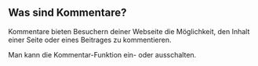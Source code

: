 ## Was sind Kommentare?

Kommentare bieten Besuchern deiner Webseite die Möglichkeit, den Inhalt einer Seite oder eines Beitrages zu kommentieren.

Man kann die Kommentar-Funktion ein- oder ausschalten.
